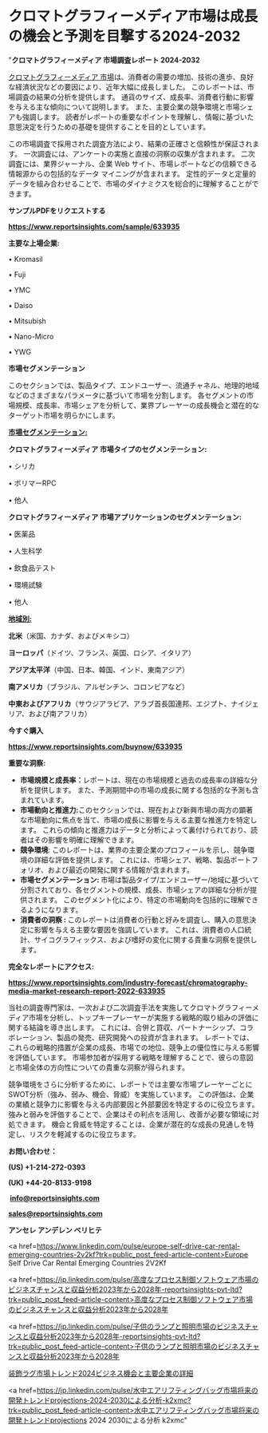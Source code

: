 # クロマトグラフィーメディア市場は成長の機会と予測を目撃する2024-2032

"<strong>クロマトグラフィーメディア 市場調査レポート 2024-2032</strong>

<a href=https://www.reportsinsights.com/sample/633935>クロマトグラフィーメディア 市場</a>は、消費者の需要の増加、技術の進歩、良好な経済状況などの要因により、近年大幅に成長しました。 このレポートは、市場調査の結果の分析を提供します。 通貨のサイズ、成長率、消費者行動に影響を与える主な傾向について説明します。 また、主要企業の競争環境と市場シェアも強調します。 読者がレポートの重要なポイントを理解し、情報に基づいた意思決定を行うための基礎を提供することを目的としています。

この市場調査で採用された調査方法により、結果の正確さと信頼性が保証されます。 一次調査には、アンケートの実施と直接の洞察の収集が含まれます。 二次調査には、業界ジャーナル、企業 Web サイト、市場レポートなどの信頼できる情報源からの包括的なデータ マイニングが含まれます。 定性的データと定量的データを組み合わせることで、市場のダイナミクスを総合的に理解することができます。

<strong><b>サンプルPDFをリクエストする</b></strong>

<a href=https://www.reportsinsights.com/sample/633935><strong><u>https://www.reportsinsights.com/sample/633935</u></strong></a>

<strong>主要な上場企業:</strong>

• Kromasil

• Fuji

• YMC

• Daiso

• Mitsubish

• Nano-Micro

• YWG

<strong>市場セグメンテーション</strong>

このセクションでは、製品タイプ、エンドユーザー、流通チャネル、地理的地域などのさまざまなパラメータに基づいて市場を分割します。 各セグメントの市場規模、成長率、市場シェアを分析して、業界プレーヤーの成長機会と潜在的なターゲット市場を明らかにします。

<strong><u>市場セグメンテーション</u></strong><strong><u>:</u></strong>

<strong>クロマトグラフィーメディア 市場タイプのセグメンテーション:</strong>

• シリカ

• ポリマーRPC

• 他人

<strong>クロマトグラフィーメディア 市場アプリケーションのセグメンテーション:</strong>

• 医薬品

• 人生科学

• 飲食品テスト

• 環境試験

• 他人

<strong><u>地域別</u></strong><strong><u>:</u></strong>

<strong>北米</strong>（米国、カナダ、およびメキシコ）

<strong>ヨーロッパ</strong>（ドイツ、フランス、英国、ロシア、イタリア）

<strong>アジア太平洋</strong>（中国、日本、韓国、インド、東南アジア）

<strong>南アメリカ</strong>（ブラジル、アルゼンチン、コロンビアなど）

<strong>中東およびアフリカ</strong>（サウジアラビア、アラブ首長国連邦、エジプト、ナイジェリア、および南アフリカ）

<strong>今すぐ購入</strong>

<a href=https://www.reportsinsights.com/buynow/633935><strong><u>https://www.reportsinsights.com/buynow/633935</u></strong></a>

<strong>重要な洞察:</strong>
<ul>
  <li><strong>市場規模と成長率：</strong>レポートは、現在の市場規模と過去の成長率の詳細な分析を提供します。 また、予測期間中の市場の成長に関する包括的な予測も含まれています。</li>
  <li><strong>市場動向と推進力:</strong>このセクションでは、現在および新興市場の両方の顕著な市場動向に焦点を当て、市場の成長に影響を与える主要な推進力を特定します。 これらの傾向と推進力はデータと分析によって裏付けられており、読者はその影響を明確に理解できます。</li>
  <li><strong>競争環境</strong>: このレポートは、業界の主要企業のプロフィールを示し、競争環境の詳細な評価を提供します。 これには、市場シェア、戦略、製品ポートフォリオ、および最近の開発に関する情報が含まれます。</li>
  <li><strong>市場セグメンテーション: </strong>市場は製品タイプ/エンドユーザー/地域に基づいて分割されており、各セグメントの規模、成長、市場シェアの詳細な分析が提供されます。 このセグメント化により、特定の市場動向を包括的に理解できるようになります。</li>
  <li><strong>消費者の洞察 : </strong>このレポートは消費者の行動と好みを調査し、購入の意思決定に影響を与える主要な要因を強調しています。 これは、消費者の人口統計、サイコグラフィックス、および嗜好の変化に関する貴重な洞察を提供します。</li>
</ul>
<strong>完全なレポートにアクセス:</strong>

<a href=https://www.reportsinsights.com/industry-forecast/chromatography-media-market-research-report-2022-633935><strong><u><b>https://www.reportsinsights.com/industry-forecast/chromatography-media-market-research-report-2022-633935</b></u></strong></a>

当社の調査専門家は、一次および二次調査手法を実施してクロマトグラフィーメディア市場を分析し、トップキープレーヤーが実施する戦略的取り組みの評価に関する結論を導き出します。 これには、合併と買収、パートナーシップ、コラボレーション、製品の発売、研究開発への投資が含まれます。 レポートでは、これらの戦略的措置が企業の成長、市場での地位、競争上の優位性に与える影響を評価しています。 市場参加者が採用する戦略を理解することで、彼らの意図と市場全体の方向性についての貴重な洞察が得られます。

競争環境をさらに分析するために、レポートでは主要な市場プレーヤーごとにSWOT分析（強み、弱み、機会、脅威）を実施しています。 この評価は、企業の業績と競争力に影響を与える内部要因と外部要因を特定するのに役立ちます。 強みと弱みを評価することで、企業はその利点を活用し、改善が必要な領域に対処できます。 機会と脅威を特定することは、企業が潜在的な成長の見通しを特定し、リスクを軽減するのに役立ちます。

<strong>お問い合わせ：</strong>

<strong>(US) +1-214-272-0393</strong>

<strong>(UK) +44-20-8133-9198</strong>

<strong> </strong><a href=info@reportsinsights.com><strong><u>info@reportsinsights.com</u></strong></a>

<a href=sales@reportsinsights.com><strong><u>sales@reportsinsights.com</u></strong></a>

<strong>アンセレ アンデレン ベリヒテ</strong>

<a href=https://www.linkedin.com/pulse/europe-self-drive-car-rental-emerging-countries-2v2kf?trk=public_post_feed-article-content>Europe Self Drive Car Rental Emerging Countries 2V2Kf</a>

<a href=https://jp.linkedin.com/pulse/高度なプロセス制御ソフトウェア市場のビジネスチャンスと収益分析2023年から2028年-reportsinsights-pvt-ltd?trk=public_post_feed-article-content>高度なプロセス制御ソフトウェア市場のビジネスチャンスと収益分析2023年から2028年</a>

<a href=https://jp.linkedin.com/pulse/子供のランプと照明市場のビジネスチャンスと収益分析2023年から2028年-reportsinsights-pvt-ltd?trk=public_post_feed-article-content>子供のランプと照明市場のビジネスチャンスと収益分析2023年から2028年</a>

<a href=https://www.linkedin.com/pulse/装飾ラグ市場トレンド2024ビジネス機会と主要企業の詳細-healthscope-news-245-dokwf/>装飾ラグ市場トレンド2024ビジネス機会と主要企業の詳細</a>

<a href=https://jp.linkedin.com/pulse/水中エアリフティングバッグ市場将来の開発トレンドprojections-2024-2030による分析-k2xmc?trk=public_post_feed-article-content>水中エアリフティングバッグ市場将来の開発トレンドprojections 2024 2030による分析 k2xmc</a>"
